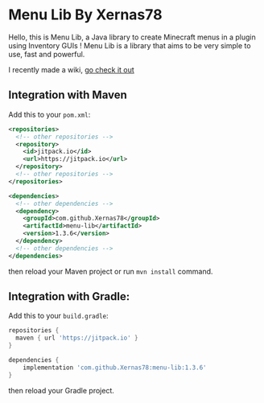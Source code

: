# Menu Lib By Xernas78

Hello, this is Menu Lib, a Java library to create Minecraft menus in a plugin using Inventory GUIs !
Menu Lib is a library that aims to be very simple to use, fast and powerful.

I recently made a wiki, [go check it out](https://github.com/Xernas78/menu-lib/wiki)

## Integration with Maven

Add this to your `pom.xml`:
```xml
<repositories>
  <!-- other repositories -->
  <repository>
    <id>jitpack.io</id>
    <url>https://jitpack.io</url>
  </repository>
  <!-- other repositories -->
</repositories>

<dependencies>
  <!-- other dependencies -->
  <dependency>
    <groupId>com.github.Xernas78</groupId>
    <artifactId>menu-lib</artifactId>
    <version>1.3.6</version>
  </dependency>
  <!-- other dependencies -->
</dependencies>
```
then reload your Maven project or run `mvn install` command.

## Integration with Gradle:

Add this to your `build.gradle`:

```groovy
repositories {
  maven { url 'https://jitpack.io' }
}

dependencies {
    implementation 'com.github.Xernas78:menu-lib:1.3.6'
}
```
then reload your Gradle project.
